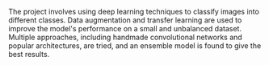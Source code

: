 The project involves using deep learning techniques to classify images into
different classes. Data augmentation and transfer learning are used to improve
the model's performance on a small and unbalanced dataset. Multiple
approaches, including handmade convolutional networks and popular
architectures, are tried, and an ensemble model is found to give the best results.
